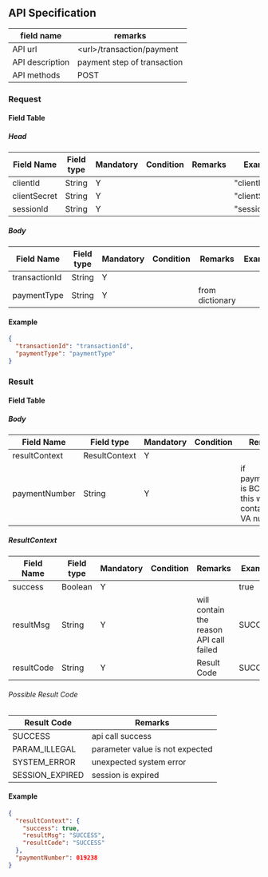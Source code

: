 ## API Specification

| field name      | remarks                     |
| --------------- | --------------------------- |
| API url         | \<url\>/transaction/payment |
| API description | payment step of transaction |
| API methods     | POST                        |

### Request

#### Field Table

##### Head

| Field Name   | Field type | Mandatory | Condition | Remarks | Example        |
| ------------ | ---------- | --------- | --------- | ------- | -------------- |
| clientId     | String     | Y         |           |         | "clientId"     |
| clientSecret | String     | Y         |           |         | "clientSecret" |
| sessionId    | String     | Y         |           |         | "sessionId"    |

##### Body

| Field Name    | Field type | Mandatory | Condition | Remarks         | Example |
| ------------- | ---------- | --------- | --------- | --------------- | ------- |
| transactionId | String     | Y         |           |                 |         |
| paymentType   | String     | Y         |           | from dictionary |         |

#### Example

```json
{
  "transactionId": "transactionId",
  "paymentType": "paymentType"
}
```

### Result

#### Field Table

##### Body

| Field Name    | Field type    | Mandatory | Condition | Remarks                                                   | Example |
| ------------- | ------------- | --------- | --------- | --------------------------------------------------------- | ------- |
| resultContext | ResultContext | Y         |           |                                                           |         |
| paymentNumber | String        | Y         |           | if paymentType is BCA_VA, this will contain BCA VA number |         |

##### ResultContext

| Field Name | Field type | Mandatory | Condition | Remarks                                 | Example |
| ---------- | ---------- | --------- | --------- | --------------------------------------- | ------- |
| success    | Boolean    | Y         |           |                                         | true    |
| resultMsg  | String     | Y         |           | will contain the reason API call failed | SUCCESS |
| resultCode | String     | Y         |           | Result Code                             | SUCCESS |

###### Possible Result Code

| Result Code     | Remarks                         |
| --------------- | ------------------------------- |
| SUCCESS         | api call success                |
| PARAM_ILLEGAL   | parameter value is not expected |
| SYSTEM_ERROR    | unexpected system error         |
| SESSION_EXPIRED | session is expired              |

#### Example

```json
{
  "resultContext": {
    "success": true,
    "resultMsg": "SUCCESS",
    "resultCode": "SUCCESS"
  },
  "paymentNumber": 019238
}
```
